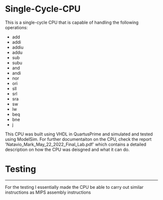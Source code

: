 # Single-Cycle-CPU

This is a single-cycle CPU that is capable of handling the following operations:
- add
- addi
- addiu
- addu
- sub
- subu
- and
- andi
- nor
- ori
- sll
- srl
- sra
- sw
- lw
- beq
- bne
- j

This CPU was built using VHDL in QuartusPrime and simulated and tested using ModelSim. For further documentaiton on the CPU, check the report 'Natavio_Mark_May_22_2022_Final_Lab.pdf' which contains a detailed description on how the CPU was deisgned and what it can do.

# Testing
<hr/>
For the testing I essentially made the CPU be able to carry out similar instructions as MIPS assembly instructions
